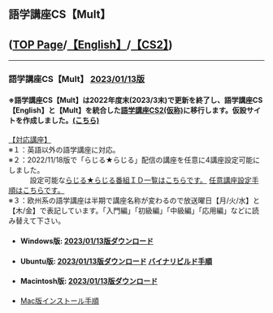 ## 語学講座CS【Mult】     
## ([TOP Page](https://csreviser.github.io/CS-English/)/[【English】](https://csreviser.github.io/CS-English/new/)/[【CS2】](https://csreviser.github.io/CS-English/CS2/))
***
### 語学講座CS【Mult】 [2023/01/13版](https://github.com/CSReviser/CS-Mult/releases/tag/20230113)                 
#### ※語学講座CS【Mult】は2022年度末(2023/3末)で更新を終了し、語学講座CS【English】と【Mult】を統合した[語学講座CS2(仮称)](https://csreviser.github.io/CS-English/CS2/)に移行します。仮設サイトを作成しました。[(こちら)](https://csreviser.github.io/CS-English/CS2/)

[【対応講座】](https://github.com/CSReviser/CS-Mult/wiki/%E5%AF%BE%E5%BF%9C%E8%AC%9B%E5%BA%A7)            
※１：英語以外の語学講座に対応。          
※２：2022/11/18版で「らじる★らじる」配信の講座を任意に4講座設定可能にしました。           
　　　設定可能な[らじる★らじる番組ＩＤ一覧はこちらです。](https://github.com/CSReviser/CS-English/wiki/%E3%82%89%E3%81%98%E3%82%8B%E2%98%85%E3%82%89%E3%81%98%E3%82%8B%E7%95%AA%E7%B5%84%EF%BC%A9%EF%BC%A4%E4%B8%80%E8%A6%A7)    [任意講座設定手順はこちらです。](https://github.com/CSReviser/CS-English/wiki/%E4%BB%BB%E6%84%8F%E3%82%89%E3%81%98%E3%82%8B%E7%95%AA%E7%B5%84%E8%A8%AD%E5%AE%9A%E6%89%8B%E9%A0%86)                 
※３：欧州系の語学講座は半期で講座名称が変わるので放送曜日【月/火/水】と【木/金】で表記しています。「入門編」「初級編」「中級編」「応用編」などに読み替えて下さい。              
   - #### Windows版: [2023/01/13版ダウンロード](https://github.com/CSReviser/CS-Mult/releases/download/20230113/CS-Mult-Windows-20230113.zip)                          
   - #### Ubuntu版: [2023/01/13版ダウンロード](https://github.com/CSReviser/CS-Mult/releases/download/20230113/CS-Mult-Ubuntu-qt5-20230113.zip)                [バイナリビルド手順](https://github.com/CSReviser/CS-Mult/wiki/ubuntuビルド手順)                          
   - #### Macintosh版: [2023/01/13版ダウンロード](https://github.com/CSReviser/CS-Mult/releases/download/20230113/CS-Mult-Macintosh-20230113.dmg)
   -  [Mac版インストール手順](https://github.com/CSReviser/CS-English/wiki/Mac%E7%89%88%E3%82%A4%E3%83%B3%E3%82%B9%E3%83%88%E3%83%BC%E3%83%AB%E6%89%8B%E9%A0%86(%E3%83%91%E3%83%BC%E3%83%9F%E3%83%83%E3%82%B7%E3%83%A7%E3%83%B3%E6%B8%88))                          　　　           　　                            
   　　　　　　　　　
